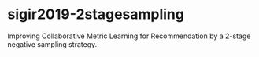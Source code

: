 # sigir2019-2stagesampling
Improving Collaborative Metric Learning for Recommendation by a 2-stage negative sampling strategy.
